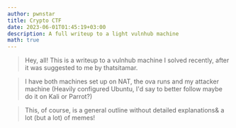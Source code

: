 ```yaml
---
author: pwnstar
title: Crypto CTF
date: 2023-06-01T01:45:19+03:00
description: A full writeup to a light vulnhub machine
math: true
---
```


> Hey, all! This is a writeup to a vulnhub machine I solved recently, after it was suggested to me by thatsitamar.

> I have both machines set up on NAT, the ova runs and my attacker machine (Heavily configured Ubuntu, I'd say to better follow maybe do it on Kali or Parrot?)

> This, of course, is a general outline without detailed explanations& a lot (but a lot) of memes!